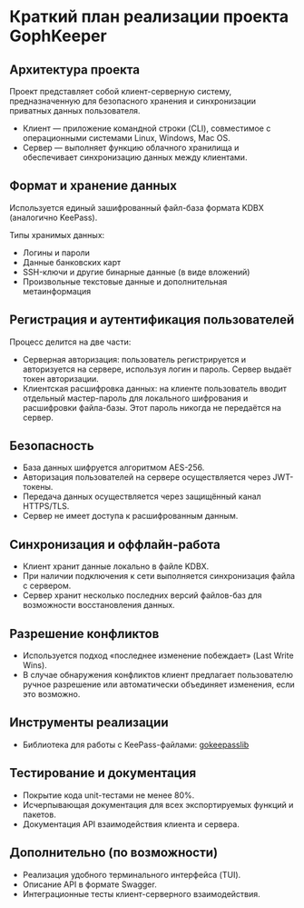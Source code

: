 # Краткий план реализации проекта GophKeeper

## Архитектура проекта

Проект представляет собой клиент-серверную систему, предназначенную для безопасного хранения и синхронизации приватных данных пользователя.

- Клиент — приложение командной строки (CLI), совместимое с операционными системами Linux, Windows, Mac OS.
- Сервер — выполняет функцию облачного хранилища и обеспечивает синхронизацию данных между клиентами.

## Формат и хранение данных

Используется единый зашифрованный файл-база формата KDBX (аналогично KeePass).

Типы хранимых данных:
- Логины и пароли
- Данные банковских карт
- SSH-ключи и другие бинарные данные (в виде вложений)
- Произвольные текстовые данные и дополнительная метаинформация

## Регистрация и аутентификация пользователей

Процесс делится на две части:
- Серверная авторизация: пользователь регистрируется и авторизуется на сервере, используя логин и пароль. Сервер выдаёт токен авторизации.
- Клиентская расшифровка данных: на клиенте пользователь вводит отдельный мастер-пароль для локального шифрования и расшифровки файла-базы. Этот пароль никогда не передаётся на сервер.

## Безопасность

- База данных шифруется алгоритмом AES-256.
- Авторизация пользователей на сервере осуществляется через JWT-токены.
- Передача данных осуществляется через защищённый канал HTTPS/TLS.
- Сервер не имеет доступа к расшифрованным данным.

## Синхронизация и оффлайн-работа

- Клиент хранит данные локально в файле KDBX.
- При наличии подключения к сети выполняется синхронизация файла с сервером.
- Сервер хранит несколько последних версий файлов-баз для возможности восстановления данных.

## Разрешение конфликтов

- Используется подход «последнее изменение побеждает» (Last Write Wins).
- В случае обнаружения конфликтов клиент предлагает пользователю ручное разрешение или автоматически объединяет изменения, если это возможно.

## Инструменты реализации

- Библиотека для работы с KeePass-файлами: [gokeepasslib](https://github.com/tobischo/gokeepasslib)

## Тестирование и документация

- Покрытие кода unit-тестами не менее 80%.
- Исчерпывающая документация для всех экспортируемых функций и пакетов.
- Документация API взаимодействия клиента и сервера.

## Дополнительно (по возможности)

- Реализация удобного терминального интерфейса (TUI).
- Описание API в формате Swagger.
- Интеграционные тесты клиент-серверного взаимодействия.

